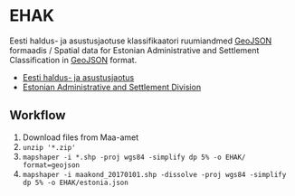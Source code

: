 # EHAK

Eesti haldus- ja asustusjaotuse klassifikaatori ruumiandmed [GeoJSON](http://geojson.org/) formaadis / Spatial data for Estonian Administrative and Settlement Classification in [GeoJSON](http://geojson.org/) format.

- [Eesti haldus- ja asustusjaotus](http://geoportaal.maaamet.ee/est/Andmed-ja-kaardid/Haldus-ja-asustusjaotus-p119.html)
- [Estonian Administrative and Settlement Division](http://geoportaal.maaamet.ee/eng/Maps-and-Data/Administrative-and-Settlement-Division-p312.html)

## Workflow

1. Download files from Maa-amet
2. `unzip '*.zip'`
3. `mapshaper -i *.shp -proj wgs84 -simplify dp 5% -o EHAK/ format=geojson`
4. `mapshaper -i maakond_20170101.shp -dissolve -proj wgs84 -simplify dp 5% -o EHAK/estonia.json`

